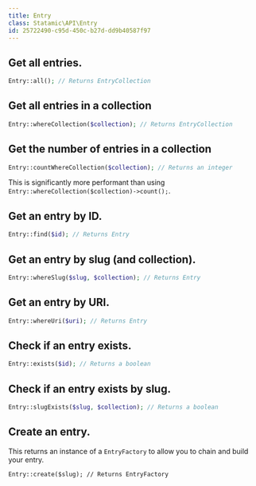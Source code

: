 ```yaml
---
title: Entry
class: Statamic\API\Entry
id: 25722490-c95d-450c-b27d-dd9b40587f97
---
```

## Get all entries.

``` php
Entry::all(); // Returns EntryCollection
```

## Get all entries in a collection

``` php
Entry::whereCollection($collection); // Returns EntryCollection
```

## Get the number of entries in a collection

``` php
Entry::countWhereCollection($collection); // Returns an integer
```

This is significantly more performant than using `Entry::whereCollection($collection)->count();`.

## Get an entry by ID.

``` php
Entry::find($id); // Returns Entry
```

## Get an entry by slug (and collection).

``` php
Entry::whereSlug($slug, $collection); // Returns Entry
```

## Get an entry by URI.

``` php
Entry::whereUri($uri); // Returns Entry
```

## Check if an entry exists.

``` php
Entry::exists($id); // Returns a boolean
```

## Check if an entry exists by slug.

``` php
Entry::slugExists($slug, $collection); // Returns a boolean
```

## Create an entry.

This returns an instance of a `EntryFactory` to allow you to chain and build your entry.

```
Entry::create($slug); // Returns EntryFactory
```
